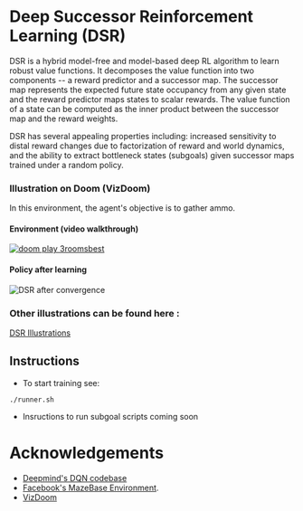 # Deep Successor Reinforcement Learning (DSR)

DSR is a hybrid model-free and model-based deep RL algorithm to learn robust value functions. It decomposes the value function into two components -- a reward predictor and a successor map. The successor map represents the expected future state occupancy from any given state and the reward predictor maps states to scalar rewards. The value function of a state can be computed as the inner product between the successor map and the reward weights. 

DSR has several appealing properties including: increased sensitivity to distal reward changes due to factorization of reward and world dynamics, and the ability to extract bottleneck states (subgoals) given successor maps trained under a random policy. 

### Illustration on Doom (VizDoom)
In this environment, the agent's objective is to gather ammo. 
#### Environment (video walkthrough) 
[![doom play 3roomsbest](http://img.youtube.com/vi/QcIwm-ucGgo/0.jpg)](https://youtu.be/QcIwm-ucGgo "dsr")

#### Policy after learning 
![DSR after convergence](http://i.imgur.com/25Pd85W.gif)

### Other illustrations can be found here : 
[DSR Illustrations](https://drive.google.com/open?id=0B3yyTdZ1crn4SG84Wk04Y0dWdTg)

## Instructions
* To start training see:
```
./runner.sh
```
* Insructions to run subgoal scripts coming soon
 
# Acknowledgements
* [Deepmind's DQN codebase](https://github.com/kuz/DeepMind-Atari-Deep-Q-Learner)
* [Facebook's MazeBase Environment](https://github.com/facebook/MazeBase).
* [VizDoom](vizdoom.cs.put.edu.pl)
